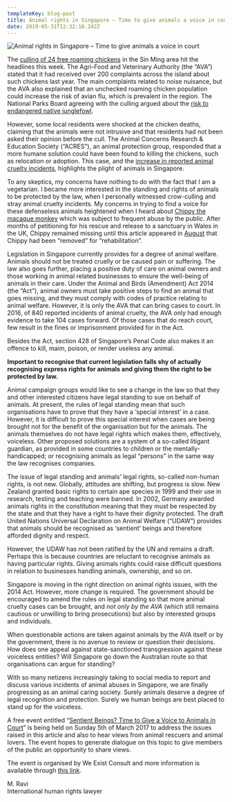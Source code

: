 ```yaml
---
templateKey: blog-post
title: Animal rights in Singapore – Time to give animals a voice in court
date: 2019-05-31T12:32:18.242Z
---
```

![](/img/give-animal-a-voice-650x371.jpg "Animal rights in Singapore – Time to give animals a voice in court")

<!--StartFragment-->



The [culling of 24 free roaming chickens](http://m.todayonline.com/singapore/sin-ming-chicken-culling-ruffles-feathers) in the Sin Ming area hit the headlines this week. The Agri-Food and Veterinary Authority (the “AVA”) stated that it had received over 200 complaints across the island about such chickens last year. The main complaints related to noise nuisance, but the AVA also explained that an unchecked roaming chicken population could increase the risk of avian flu, which is prevalent in the region. The National Parks Board agreeing with the culling argued about the [risk to endangered native junglefowl](http://www.straitstimes.com/singapore/environment/free-ranging-chickens-may-be-culled).

However, some local residents were shocked at the chicken deaths, claiming that the animals were not intrusive and that residents had not been asked their opinion before the cull. The Animal Concerns Research & Education Society (“ACRES”), an animal protection group, responded that a more humane solution could have been found to killing the chickens, such as relocation or adoption. This case, and the [increase in reported animal cruelty incidents](http://www.straitstimes.com/singapore/animal-lovers-turn-to-social-media-to-report-abuse), highlights the plight of animals in Singapore.

To any skeptics, my concerns have nothing to do with the fact that I am a vegetarian. I became more interested in the standing and rights of animals to be protected by the law, when I personally witnessed crow-culling and stray animal cruelty incidents. My concerns in trying to find a voice for these defenseless animals heightened when I heard about [Chippy the macaque monkey](https://www.change.org/p/prime-minister-of-singapore-don-t-cull-common-macaques-or-allow-their-abuse-in-laboratories) which was subject to frequent abuse by the public. After months of petitioning for his rescue and release to a sanctuary in Wales in the UK, Chippy remained missing until this article appeared in [August](http://www.channelnewsasia.com/news/singapore/chippy-the-monkey-removed/3057118.html) that Chippy had been “removed” for “rehabilitation”.

Legislation in Singapore currently provides for a degree of animal welfare. Animals should not be treated cruelly or be caused pain or suffering. The law also goes further, placing a positive duty of care on animal owners and those working in animal related businesses to ensure the well-being of animals in their care. Under the Animal and Birds (Amendment) Act 2014 (the “Act”), animal owners must take positive steps to find an animal that goes missing, and they must comply with codes of practice relating to animal welfare. However, it is only the AVA that can bring cases to court. In 2016, of 840 reported incidents of animal cruelty, the AVA only had enough evidence to take 104 cases forward. Of those cases that do reach court, few result in the fines or imprisonment provided for in the Act.

Besides the Act, section 428 of Singapore’s Penal Code also makes it an offence to kill, maim, poison, or render useless any animal.

**Important to recognise that current legislation falls shy of actually recognising express rights for animals and giving them the right to be protected by law.**

Animal campaign groups would like to see a change in the law so that they and other interested citizens have legal standing to sue on behalf of animals. At present, the rules of legal standing mean that such organisations have to prove that they have a ‘special interest’ in a case. However, it is difficult to prove this special interest when cases are being brought not for the benefit of the organisation but for the animals. The animals themselves do not have legal rights which makes them, effectively, voiceless. Other proposed solutions are a system of a so-called litigant guardian, as provided in some countries to children or the mentally-handicapped; or recognising animals as legal “persons” in the same way the law recognises companies.

The issue of legal standing and animals’ legal rights, so-called non-human rights, is not new. Globally, attitudes are shifting, but progress is slow. New Zealand granted basic rights to certain ape species in 1999 and their use in research, testing and teaching were banned. In 2002, Germany awarded animals rights in the constitution meaning that they must be respected by the state and that they have a right to have their dignity protected. The draft United Nations Universal Declaration on Animal Welfare (“UDAW”) provides that animals should be recognised as ‘sentient’ beings and therefore afforded dignity and respect.

However, the UDAW has not been ratified by the UN and remains a draft. Perhaps this is because countries are reluctant to recognise animals as having particular rights. Giving animals rights could raise difficult questions in relation to businesses handling animals, ownership, and so on.

Singapore is moving in the right direction on animal rights issues, with the 2014 Act. However, more change is required. The government should be encouraged to amend the rules on legal standing so that more animal cruelty cases can be brought, and *not only by the AVA* (which still remains cautious or unwilling to bring prosecutions) but also by interested groups and individuals.

When questionable actions are taken against animals by the AVA itself or by the government, there is no avenue to review or question their decisions. How does one appeal against state-sanctioned transgression against these voiceless entities? Will Singapore go down the Australian route so that organisations can argue for standing?

With so many netizens increasingly taking to social media to report and discuss various incidents of animal abuses in Singapore, we are finally progressing as an animal caring society. Surely animals deserve a degree of legal recognition and protection. Surely we human beings are best placed to stand up for the voiceless.

A free event entitled “[Sentient Beings? Time to Give a Voice to Animals in Court](https://www.facebook.com/events/637864986338200/)” is being held on Sunday 5th of March 2017 to address the issues raised in this article and also to hear views from animal rescuers and animal lovers. The event hopes to generate dialogue on this topic to give members of the public an opportunity to share views.

The event is organised by We Exist Consult and more information is available through [this link](https://www.eventbrite.co.uk/e/sentient-beings-time-to-give-a-voice-to-animals-in-court-tickets-32100998952).



M. Ravi\
International human rights lawyer

<!--EndFragment-->